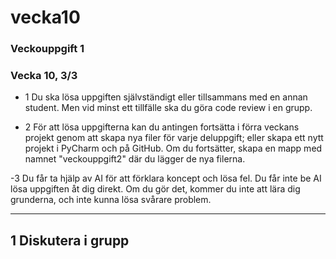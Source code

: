 # vecka10
### Veckouppgift 1
### Vecka 10, 3/3

- 1 Du ska lösa uppgiften självständigt eller tillsammans med en annan student. Men vid minst ett tillfälle ska du göra code review i en grupp.

- 2 För att lösa uppgifterna kan du antingen fortsätta i förra veckans projekt genom att skapa nya filer för varje deluppgift; eller skapa ett nytt projekt i PyCharm och på GitHub. Om du fortsätter, skapa en mapp med namnet "veckouppgift2" där du lägger de nya filerna.

 -3 Du får ta hjälp av AI för att förklara koncept och lösa fel. Du får inte be AI lösa uppgiften åt dig direkt. Om du gör det, kommer du inte att lära dig grunderna, och inte kunna lösa svårare problem.

--- 

## 1 Diskutera i grupp

